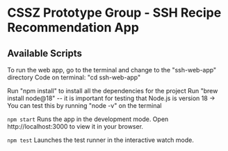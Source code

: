 # CSSZ Prototype Group - SSH Recipe Recommendation App

## Available Scripts

To run the web app, go to the terminal and change to the "ssh-web-app" directory Code on terminal: "cd ssh-web-app"

Run "npm install" to install all the dependencies for the project Run "brew install node@18" -- it is important for testing that Node.js is version 18 -> You can test this by running "node -v" on the terminal

`npm start`
Runs the app in the development mode.
Open http://localhost:3000 to view it in your browser.

`npm test`
Launches the test runner in the interactive watch mode.